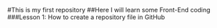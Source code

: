 #This is my first repository
##Here I will learn some Front-End coding
###Lesson 1:
How to create a repository file in GitHub
